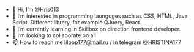 - 👋 Hi, I’m @Hris013
- 👀 I’m interested in  programming launguges such as CSS, HTML, Java Script. Different librery, for example QJuery, React.
- 🌱 I’m currently learning  in Skillbox on direction frontend developer.
- 💞️ I’m looking to collaborate on all
- 📫 How to reach me lilpop177@mail.ru / in telegram @HRISTINA177

<!---
Hris013/Hris013 is a ✨ special ✨ repository because its `README.md` (this file) appears on your GitHub profile.
You can click the Preview link to take a look at your changes.
--->
